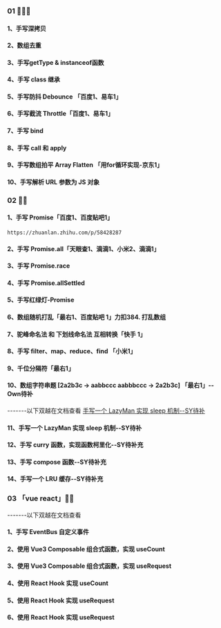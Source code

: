 

### 01 🌟🌟🌟

#### 1、手写深拷贝 
#### 2、数组去重
#### 3、手写getType & instanceof函数
#### 4、手写 class 继承
#### 5、手写防抖 Debounce 「百度1、易车1」
#### 6、手写截流 Throttle「百度1、易车1」
#### 7、手写 bind
#### 8、手写 call 和 apply
#### 9、手写数组拍平 Array Flatten 「用for循环实现-京东1」
#### 10、手写解析 URL 参数为 JS 对象

### 02 🌟🌟

#### 1、手写 Promise「百度1、百度贴吧1」
    https://zhuanlan.zhihu.com/p/58428287
#### 2、手写 Promise.all「天眼查1、滴滴1、小米2、滴滴1」
#### 3、手写 Promise.race
#### 4、手写 Promise.allSettled
#### 5、手写红绿灯-Promise
#### 6、数组随机打乱「最右1、百度贴吧 1」力扣384. 打乱数组
#### 7、驼峰命名法 和 下划线命名法 互相转换「快手 1」
#### 8、手写 filter、map、reduce、find 「小米1」
#### 9、千位分隔符「最右1」
#### 10、数组字符串题 [2a2b3c -> aabbccc aabbbccc -> 2a2b3c] 「最右1」--Own待补

-------以下双越在文档查看
[手写一个 LazyMan 实现 sleep 机制--SY待补](https://www.mianshipai.com/docs/written-exam/JS-writing.html#%E6%89%8B%E5%86%99%E4%B8%80%E4%B8%AA-lazyman-%E5%AE%9E%E7%8E%B0-sleep-%E6%9C%BA%E5%88%B6)

#### 11、手写一个 LazyMan 实现 sleep 机制--SY待补
#### 12、手写 curry 函数，实现函数柯里化--SY待补充
#### 13、手写 compose 函数--SY待补充
#### 14、手写一个 LRU 缓存--SY待补充


### 03 「vue react」🌟🌟
-------以下双越在文档查看

#### 1、手写 EventBus 自定义事件
#### 2、使用 Vue3 Composable 组合式函数，实现 useCount
#### 3、使用 Vue3 Composable 组合式函数，实现 useRequest
#### 4、使用 React Hook 实现 useCount
#### 5、使用 React Hook 实现 useRequest
#### 6、使用 React Hook 实现 useRequest